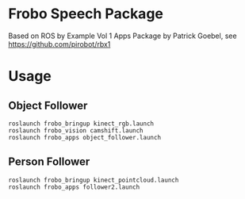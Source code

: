 # Frobo Speech Package

Based on  ROS by Example Vol 1 Apps Package by Patrick Goebel, see https://github.com/pirobot/rbx1

# Usage

## Object Follower

    roslaunch frobo_bringup kinect_rgb.launch
    roslaunch frobo_vision camshift.launch
    roslaunch frobo_apps object_follower.launch

## Person Follower

    roslaunch frobo_bringup kinect_pointcloud.launch
    roslaunch frobo_apps follower2.launch


     
